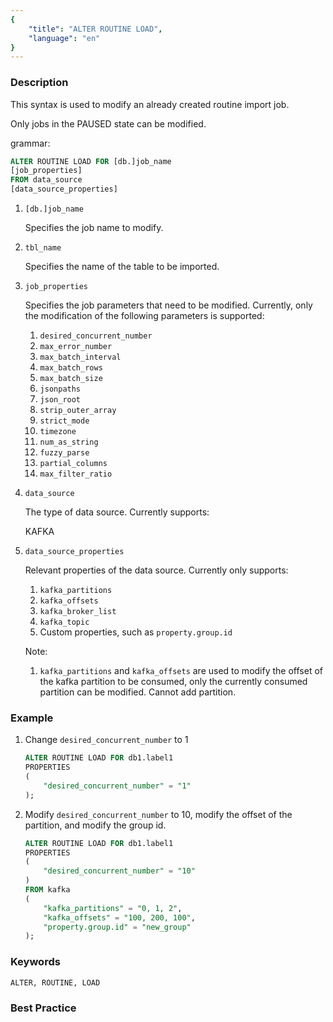 ```yaml
---
{
    "title": "ALTER ROUTINE LOAD",
    "language": "en"
}
---
```


<!--
Licensed to the Apache Software Foundation (ASF) under one
or more contributor license agreements.  See the NOTICE file
distributed with this work for additional information
regarding copyright ownership.  The ASF licenses this file
to you under the Apache License, Version 2.0 (the
"License"); you may not use this file except in compliance
with the License.  You may obtain a copy of the License at

  http://www.apache.org/licenses/LICENSE-2.0

Unless required by applicable law or agreed to in writing,
software distributed under the License is distributed on an
"AS IS" BASIS, WITHOUT WARRANTIES OR CONDITIONS OF ANY
KIND, either express or implied.  See the License for the
specific language governing permissions and limitations
under the License.
-->



### Description

This syntax is used to modify an already created routine import job.

Only jobs in the PAUSED state can be modified.

grammar:

```sql
ALTER ROUTINE LOAD FOR [db.]job_name
[job_properties]
FROM data_source
[data_source_properties]
```

1. `[db.]job_name`

   Specifies the job name to modify.

2. `tbl_name`

   Specifies the name of the table to be imported.

3. `job_properties`

   Specifies the job parameters that need to be modified. Currently, only the modification of the following parameters is supported:

   1. `desired_concurrent_number`
   2. `max_error_number`
   3. `max_batch_interval`
   4. `max_batch_rows`
   5. `max_batch_size`
   6. `jsonpaths`
   7. `json_root`
   8. `strip_outer_array`
   9. `strict_mode`
   10. `timezone`
   11. `num_as_string`
   12. `fuzzy_parse`
   13. `partial_columns`
   14. `max_filter_ratio`


4. `data_source`

   The type of data source. Currently supports:

   KAFKA

5. `data_source_properties`

   Relevant properties of the data source. Currently only supports:

   1. `kafka_partitions`
   2. `kafka_offsets`
   3. `kafka_broker_list`
   4. `kafka_topic`
   5. Custom properties, such as `property.group.id`

   Note:

   1. `kafka_partitions` and `kafka_offsets` are used to modify the offset of the kafka partition to be consumed, only the currently consumed partition can be modified. Cannot add partition.

### Example

1. Change `desired_concurrent_number` to 1

   ```sql
   ALTER ROUTINE LOAD FOR db1.label1
   PROPERTIES
   (
       "desired_concurrent_number" = "1"
   );
   ```

2. Modify `desired_concurrent_number` to 10, modify the offset of the partition, and modify the group id.

   ```sql
   ALTER ROUTINE LOAD FOR db1.label1
   PROPERTIES
   (
       "desired_concurrent_number" = "10"
   )
   FROM kafka
   (
       "kafka_partitions" = "0, 1, 2",
       "kafka_offsets" = "100, 200, 100",
       "property.group.id" = "new_group"
   );
   ```

### Keywords

    ALTER, ROUTINE, LOAD

### Best Practice

